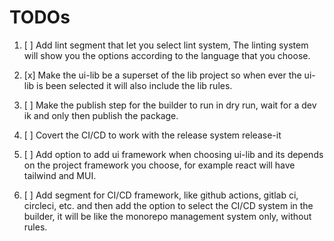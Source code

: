 # TODOs

1. [ ] Add lint segment that let you select lint system, The linting system will show you the options according to the language that you choose.

2. [x] Make the ui-lib be a superset of the lib project so when ever the ui-lib is been selected it will also include the lib rules.

3. [ ] Make the publish step for the builder to run in dry run, wait for a dev ik and only then publish the package.

4. [ ] Covert the CI/CD to work with the release system release-it

5. [ ] Add option to add ui framework when choosing ui-lib and its depends on the project framework you choose, for example react will have tailwind and MUI.

6. [ ] Add segment for CI/CD framework, like github actions, gitlab ci, circleci, etc. and then add the option to select the CI/CD system in the builder, it will be like the monorepo management system only, without rules.
